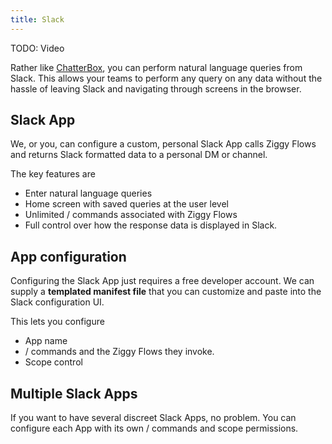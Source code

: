 ```yaml
---
title: Slack
---
```


TODO: Video

Rather like [ChatterBox](search-chatterbox.md), you can perform natural language queries from Slack. This allows your teams to perform any query on any data without the hassle of leaving Slack and navigating through screens in the browser.

## Slack App
We, or you, can configure a custom, personal Slack App calls Ziggy Flows and returns Slack formatted data to a personal DM or channel.

The key features are

- Enter natural language queries
- Home screen with saved queries at the user level
- Unlimited / commands associated with Ziggy Flows
- Full control over how the response data is displayed in Slack.

## App configuration 
Configuring the Slack App just requires a free developer account. We can supply a **templated manifest file** that you can customize and paste into the Slack configuration UI.

This lets you configure

- App name
- / commands and the Ziggy Flows they invoke.
- Scope control

## Multiple Slack Apps
If you want to have several discreet Slack Apps, no problem. You can configure each App with its own / commands and scope permissions.


